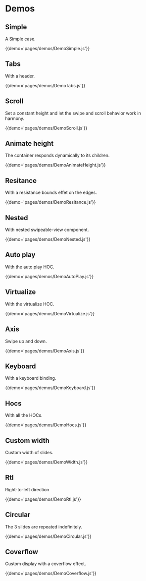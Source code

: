 # Demos

## Simple

A Simple case.

{{demo='pages/demos/DemoSimple.js'}}

## Tabs

With a header.

{{demo='pages/demos/DemoTabs.js'}}

## Scroll

Set a constant height and let the swipe and scroll behavior work in harmony.

{{demo='pages/demos/DemoScroll.js'}}

## Animate height

The container responds dynamically to its children.

{{demo='pages/demos/DemoAnimateHeight.js'}}

## Resitance

With a resistance bounds effet on the edges.

{{demo='pages/demos/DemoResitance.js'}}

## Nested

With nested swipeable-view component.

{{demo='pages/demos/DemoNested.js'}}

## Auto play

With the auto play HOC.

{{demo='pages/demos/DemoAutoPlay.js'}}

## Virtualize

With the virtualize HOC.

{{demo='pages/demos/DemoVirtualize.js'}}

## Axis

Swipe up and down.

{{demo='pages/demos/DemoAxis.js'}}

## Keyboard

With a keyboard binding.

{{demo='pages/demos/DemoKeyboard.js'}}

## Hocs

With all the HOCs.

{{demo='pages/demos/DemoHocs.js'}}

## Custom width

Custom width of slides.

{{demo='pages/demos/DemoWidth.js'}}

## Rtl

Right-to-left direction

{{demo='pages/demos/DemoRtl.js'}}

## Circular

The 3 slides are repeated indefinitely.

{{demo='pages/demos/DemoCircular.js'}}

## Coverflow

Custom display with a coverflow effect.

{{demo='pages/demos/DemoCoverflow.js'}}
